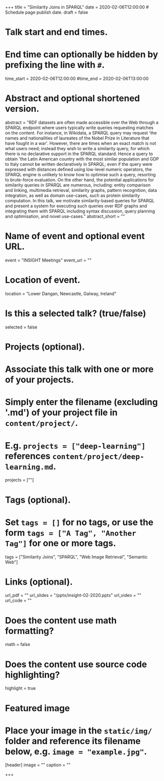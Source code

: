 +++
title = "Similarity Joins in SPARQL"
date = 2020-02-06T12:00:00  # Schedule page publish date.
draft = false

# Talk start and end times.
#   End time can optionally be hidden by prefixing the line with `#`.
time_start = 2020-02-06T12:00:00
#time_end = 2020-02-06T13:00:00

# Abstract and optional shortened version.
abstract = "RDF datasets are often made accessible over the Web through a SPARQL endpoint where users typically write queries requesting matches on the content. For instance, in Wikidata, a SPARQL query may request 'the names and nationalities of laureates of the Nobel Prize in Literature that have fought in a war'. However, there are times when an exact match is not what users need; instead they wish to write a similarity query, for which there is no declarative support in the SPARQL standard. Hence a query to obtain 'the Latin American country with the most similar population and GDP to Italy cannot be written declaratively in SPARQL; even if the query were expressed with distances defined using low-level numeric operators, the SPARQL engine is unlikely to know how to optimise such a query, resorting to brute-force evaluation. On the other hand, the potential applications for similarity queries in SPARQL are numerous, including: entity comparison and linking, multimedia retrieval, similarity graphs, pattern recognition, data integration, as well as domain use-cases, such as protein similarity computation. In this talk, we motivate similarity-based queries for SPARQL and present a system for executing such queries over RDF graphs and integrating them with SPARQL including syntax discussion, query planning and optimisation, and novel use-cases."
abstract_short = ""

# Name of event and optional event URL.
event = "INSIGHT Meetings"
event_url = ""

# Location of event.
location = "Lower Dangan, Newcastle, Galway, Ireland"

# Is this a selected talk? (true/false)
selected = false

# Projects (optional).
#   Associate this talk with one or more of your projects.
#   Simply enter the filename (excluding '.md') of your project file in `content/project/`.
#   E.g. `projects = ["deep-learning"]` references `content/project/deep-learning.md`.
projects = [""]

# Tags (optional).
#   Set `tags = []` for no tags, or use the form `tags = ["A Tag", "Another Tag"]` for one or more tags.
tags = ["Similarity Joins", "SPARQL", "Web Image Retrieval", "Semantic Web"]

# Links (optional).
url_pdf = ""
url_slides = "/pptx/insight-02-2020.pptx"
url_video = ""
url_code = ""

# Does the content use math formatting?
math = false

# Does the content use source code highlighting?
highlight = true

# Featured image
# Place your image in the `static/img/` folder and reference its filename below, e.g. `image = "example.jpg"`.
[header]
image = ""
caption = ""

+++
